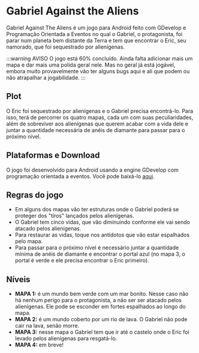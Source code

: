 # Gabriel Against the Aliens

Gabriel Against The Aliens é um jogo para Android feito com GDevelop e Programação Orientada a Eventos no qual o Gabriel, o protagonista, foi parar num planeta bem distante da Terra e tem que encontrar o Eric, seu namorado, que foi sequestrado por alienígenas.

:::warning AVISO
O jogo está 60% concluído. Ainda falta adicionar mais um mapa e dar mais uma polida geral nele. Mas no geral já está jogável, embora muito provavelmente vão ter alguns bugs aqui e ali que podem ou não atrapalhar a jogabilidade.
:::

## Plot

O Eric foi sequestrado por alienígenas e o Gabriel precisa encontrá-lo. Para isso, terá de percorrer os quatro mapas, cada um com suas peculiaridades, além de sobreviver aos alienígenas que querem acabar com a vida dele e juntar a quantidade necessária de anéis de diamante para passar para o próximo nível.

## Plataformas e Download

O jogo foi desenvolvido para Android usando a engine GDevelop com programação orientada a eventos. Você pode baixá-lo [aqui](https://github.com/Redwars22/gabriel-against-the-aliens/releases).

## Regras do jogo

- Em alguns dos mapas vão ter estruturas onde o Gabriel poderá se proteger dos "tiros" lançados pelos alienígenas.
- O Gabriel tem cinco vidas, que vão diminuindo conforme ele vai sendo atacado pelos alienígenas.
- Para restaurar as vidas, toque nos antídotos que vão estar espalhados pelo mapa.
- Para passar para o próximo nível é necessário juntar a quantidade mínima de anéis de diamante e encontrar o portal azul (no mapa 3, o portal é verde e ele precisa encontrar o Eric primeiro).

## Níveis
- **MAPA 1:** é um mundo bem verde com um mar bonito. Nesse caso não há nenhum perigo para o protagonista, a não ser ser atacado pelos alienígenas. Ele pode se esconder em fortes espalhados ao longo do mapa.
- **MAPA 2:** é um mundo coberto por um rio de lava. O Gabriel não pode cair na lava, senão morre.
- **MAPA 3:** nesse mapa o Gabriel tem que ir até o castelo onde o Eric foi levado pelos alienígenas para resgatá-lo.
- **MAPA 4:** em breve!
